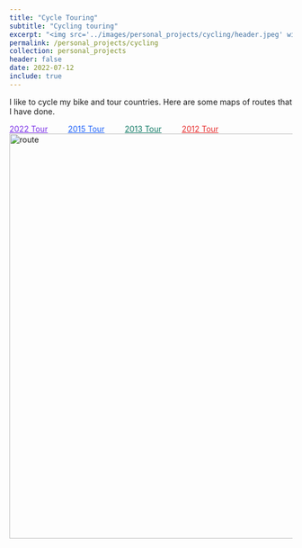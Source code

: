 ```yaml
---
title: "Cycle Touring"
subtitle: "Cycling touring"
excerpt: "<img src='../images/personal_projects/cycling/header.jpeg' width='800' height='600'>"
permalink: /personal_projects/cycling
collection: personal_projects
header: false
date: 2022-07-12
include: true
---
```


I like to cycle my bike and tour countries. Here are some maps of routes that I have done.

<a href="/cycling/2022-tour" style="color:#792DE7;">2022 Tour</a>   
<a href="/cycling/2015-tour" style="color:#1C60FA;">2015 Tour</a>   
<a href="/cycling/2013-tour" style="color:#117A65;">2013 Tour</a>   
<a href="/cycling/2012-tour" style="color:#E72D2D;">2012 Tour</a>
<img src="../../images/personal_projects/cycling/All_routes.png" alt="route" width="720"/>
